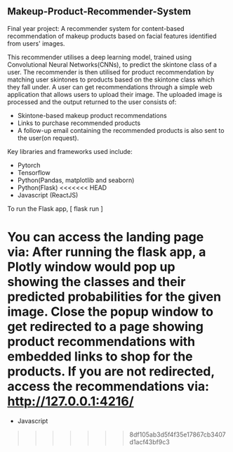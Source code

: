 Makeup-Product-Recommender-System
-------------------------------------

Final year project: A recommender system for content-based recommendation of makeup products based on facial features identified from users' images.

This recommender utilises a deep learning model, trained using Convolutional Neural Networks(CNNs), to predict the skintone class of a user.
The recommender is then utilised for product recommendation by matching user skintones to products based on the skintone class which they fall under.
A user can get recommendations through a simple web application that allows users to upload their image. The uploaded image is processed and the output returned to the user consists of:

- Skintone-based makeup product recommendations
- Links to purchase recommended products
- A follow-up email containing the recommended products is also sent to the user(on request).

Key libraries and frameworks used include:

- Pytorch
- Tensorflow
- Python(Pandas, matplotlib and seaborn)
- Python(Flask)
<<<<<<< HEAD
- Javascript (ReactJS)

To run the Flask app,
[ flask run ]

You can access the landing page via:
After running the flask app, a Plotly window would pop up showing the classes and their predicted probabilities for the given image.
Close the popup window to get redirected to a page showing product recommendations with embedded links to shop for the products.
If you are not redirected, access the recommendations via: <http://127.0.0.1:4216/>
=======
- Javascript
>>>>>>> 8df105ab3d5f4f35e17867cb3407d1acf43bf9c3
